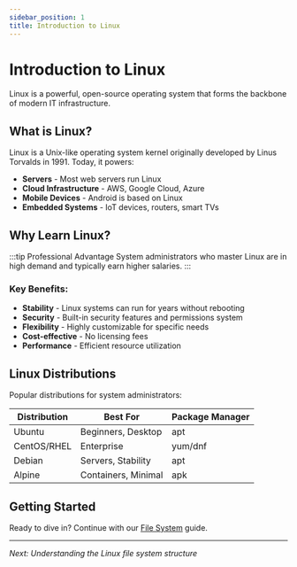 ```yaml
---
sidebar_position: 1
title: Introduction to Linux
---
```


# Introduction to Linux

Linux is a powerful, open-source operating system that forms the backbone of modern IT infrastructure.

## What is Linux?

Linux is a Unix-like operating system kernel originally developed by Linus Torvalds in 1991. Today, it powers:

- **Servers** - Most web servers run Linux
- **Cloud Infrastructure** - AWS, Google Cloud, Azure
- **Mobile Devices** - Android is based on Linux
- **Embedded Systems** - IoT devices, routers, smart TVs

## Why Learn Linux?

:::tip Professional Advantage
System administrators who master Linux are in high demand and typically earn higher salaries.
:::

### Key Benefits:
- **Stability** - Linux systems can run for years without rebooting
- **Security** - Built-in security features and permissions system
- **Flexibility** - Highly customizable for specific needs
- **Cost-effective** - No licensing fees
- **Performance** - Efficient resource utilization

## Linux Distributions

Popular distributions for system administrators:

| Distribution | Best For | Package Manager |
|--------------|----------|----------------|
| Ubuntu | Beginners, Desktop | apt |
| CentOS/RHEL | Enterprise | yum/dnf |
| Debian | Servers, Stability | apt |
| Alpine | Containers, Minimal | apk |

## Getting Started

Ready to dive in? Continue with our [File System](/docs/basics/file-system) guide.

---

*Next: Understanding the Linux file system structure*